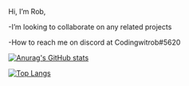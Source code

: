 Hi, I’m Rob,

-I’m looking to collaborate on any related projects

-How to reach me on discord at Codingwitrob#5620

[![Anurag's GitHub stats](https://github-readme-stats.vercel.app/api?username=robvitz47)](https://github.com/anuraghazra/github-readme-stats)

[![Top Langs](https://github-readme-stats.vercel.app/api/top-langs/?username=robvitz47)](https://github.com/anuraghazra/github-readme-stats)

<!---
robvitz47/robvitz47 is a ✨ special ✨ repository because its `README.md` (this file) appears on your GitHub profile.
You can click the Preview link to take a look at your changes.
--->
